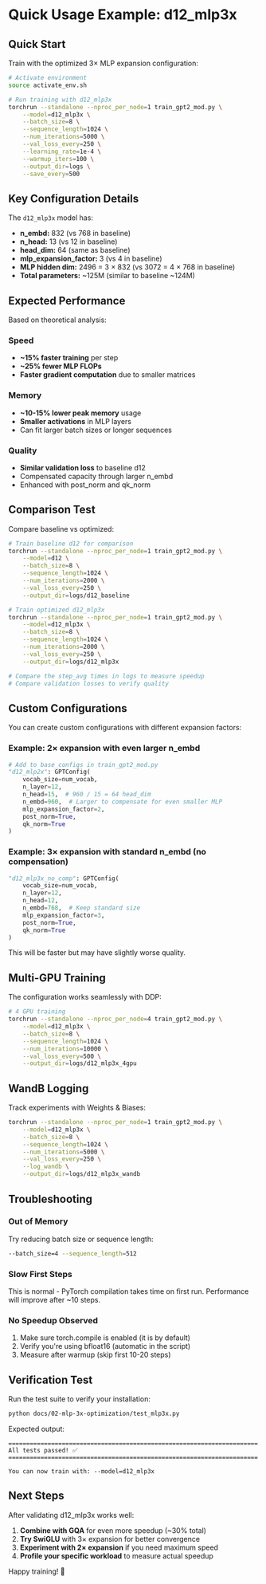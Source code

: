 # Quick Usage Example: d12_mlp3x

## Quick Start

Train with the optimized 3× MLP expansion configuration:

```bash
# Activate environment
source activate_env.sh

# Run training with d12_mlp3x
torchrun --standalone --nproc_per_node=1 train_gpt2_mod.py \
    --model=d12_mlp3x \
    --batch_size=8 \
    --sequence_length=1024 \
    --num_iterations=5000 \
    --val_loss_every=250 \
    --learning_rate=1e-4 \
    --warmup_iters=100 \
    --output_dir=logs \
    --save_every=500
```

## Key Configuration Details

The `d12_mlp3x` model has:

- **n_embd:** 832 (vs 768 in baseline)
- **n_head:** 13 (vs 12 in baseline)
- **head_dim:** 64 (same as baseline)
- **mlp_expansion_factor:** 3 (vs 4 in baseline)
- **MLP hidden dim:** 2496 = 3 × 832 (vs 3072 = 4 × 768 in baseline)
- **Total parameters:** ~125M (similar to baseline ~124M)

## Expected Performance

Based on theoretical analysis:

### Speed
- **~15% faster training** per step
- **~25% fewer MLP FLOPs**
- **Faster gradient computation** due to smaller matrices

### Memory
- **~10-15% lower peak memory** usage
- **Smaller activations** in MLP layers
- Can fit larger batch sizes or longer sequences

### Quality
- **Similar validation loss** to baseline d12
- Compensated capacity through larger n_embd
- Enhanced with post_norm and qk_norm

## Comparison Test

Compare baseline vs optimized:

```bash
# Train baseline d12 for comparison
torchrun --standalone --nproc_per_node=1 train_gpt2_mod.py \
    --model=d12 \
    --batch_size=8 \
    --sequence_length=1024 \
    --num_iterations=2000 \
    --val_loss_every=250 \
    --output_dir=logs/d12_baseline

# Train optimized d12_mlp3x
torchrun --standalone --nproc_per_node=1 train_gpt2_mod.py \
    --model=d12_mlp3x \
    --batch_size=8 \
    --sequence_length=1024 \
    --num_iterations=2000 \
    --val_loss_every=250 \
    --output_dir=logs/d12_mlp3x

# Compare the step_avg times in logs to measure speedup
# Compare validation losses to verify quality
```

## Custom Configurations

You can create custom configurations with different expansion factors:

### Example: 2× expansion with even larger n_embd

```python
# Add to base_configs in train_gpt2_mod.py
"d12_mlp2x": GPTConfig(
    vocab_size=num_vocab,
    n_layer=12,
    n_head=15,  # 960 / 15 = 64 head_dim
    n_embd=960,  # Larger to compensate for even smaller MLP
    mlp_expansion_factor=2,
    post_norm=True,
    qk_norm=True
)
```

### Example: 3× expansion with standard n_embd (no compensation)

```python
"d12_mlp3x_no_comp": GPTConfig(
    vocab_size=num_vocab,
    n_layer=12,
    n_head=12,
    n_embd=768,  # Keep standard size
    mlp_expansion_factor=3,
    post_norm=True,
    qk_norm=True
)
```

This will be faster but may have slightly worse quality.

## Multi-GPU Training

The configuration works seamlessly with DDP:

```bash
# 4 GPU training
torchrun --standalone --nproc_per_node=4 train_gpt2_mod.py \
    --model=d12_mlp3x \
    --batch_size=8 \
    --sequence_length=1024 \
    --num_iterations=10000 \
    --val_loss_every=500 \
    --output_dir=logs/d12_mlp3x_4gpu
```

## WandB Logging

Track experiments with Weights & Biases:

```bash
torchrun --standalone --nproc_per_node=1 train_gpt2_mod.py \
    --model=d12_mlp3x \
    --batch_size=8 \
    --sequence_length=1024 \
    --num_iterations=5000 \
    --val_loss_every=250 \
    --log_wandb \
    --output_dir=logs/d12_mlp3x_wandb
```

## Troubleshooting

### Out of Memory
Try reducing batch size or sequence length:
```bash
--batch_size=4 --sequence_length=512
```

### Slow First Steps
This is normal - PyTorch compilation takes time on first run. Performance will improve after ~10 steps.

### No Speedup Observed
1. Make sure torch.compile is enabled (it is by default)
2. Verify you're using bfloat16 (automatic in the script)
3. Measure after warmup (skip first 10-20 steps)

## Verification Test

Run the test suite to verify your installation:

```bash
python docs/02-mlp-3x-optimization/test_mlp3x.py
```

Expected output:
```
======================================================================
All tests passed! ✅
======================================================================

You can now train with: --model=d12_mlp3x
```

## Next Steps

After validating d12_mlp3x works well:

1. **Combine with GQA** for even more speedup (~30% total)
2. **Try SwiGLU** with 3× expansion for better convergence
3. **Experiment with 2× expansion** if you need maximum speed
4. **Profile your specific workload** to measure actual speedup

Happy training! 🚀

